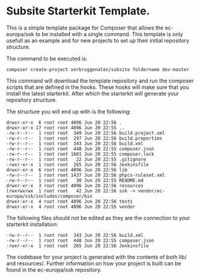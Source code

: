 # Subsite Starterkit Template.

This is a simple template package for Composer that allows the ec-europa/ssk to
be installed with a single command. This template is only usefull as an example
and for new projects to set up their initial repository structure.

The command to be executed is:
```
composer create-project verbruggenalex/subsite foldername dev-master
```

This command will download the template repository and run the composer scripts
that are defined in the hooks. These hooks will make sure that you install the
latest starterkit. After which the starterkit will generate your repository
structure.

The structure you will end up with is the following:
```
drwxr-xr-x  6 root root 4096 Jun 20 22:56 .
drwxr-xr-x 17 root root 4096 Jun 20 22:55 ..
-rw-r--r--  1 root root  349 Jun 20 22:56 build.project.xml
-rw-r--r--  1 root root  297 Jun 20 22:56 build.properties
-rw-r--r--  1 root root  343 Jun 20 22:56 build.xml
-rw-r--r--  1 root root  448 Jun 20 22:55 composer.json
-rw-r--r--  1 root root 1601 Jun 20 22:55 composer.lock
-rw-r--r--  1 root root   22 Jun 20 22:55 .gitignore
-rwxr-xr-x  1 root root  265 Jun 20 22:56 Jenkinsfile
drwxr-xr-x  6 root root 4096 Jun 20 22:56 lib
-rw-r--r--  1 root root 1437 Jun 20 22:56 phpcs-ruleset.xml
-rw-r--r--  1 root root   30 Jun 20 22:55 README.md
drwxr-xr-x  3 root root 4096 Jun 20 22:56 resources
lrwxrwxrwx  1 root root   42 Jun 20 22:56 ssk -> vendor/ec-europa/ssk/includes/composer/bin
drwxr-xr-x  4 root root 4096 Jun 20 22:56 tests
drwxr-xr-x  4 root root 4096 Jun 20 22:55 vendor
```

The following files should not be edited as they are the connection to your
starterkit installation:
```
-rw-r--r--  1 root root  343 Jun 20 22:56 build.xml
-rw-r--r--  1 root root  448 Jun 20 22:55 composer.json
-rwxr-xr-x  1 root root  265 Jun 20 22:56 Jenkinsfile
```

The codebase for your project is generated with the contents of both lib/ and
resources/. Further information on how your project is built can be found in
the ec-europa/ssk repository.
